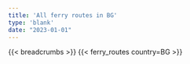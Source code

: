 ```yaml
---
title: 'All ferry routes in BG'
type: 'blank'
date: "2023-01-01"
---
```


{{< breadcrumbs >}}
{{< ferry_routes country=BG >}}
